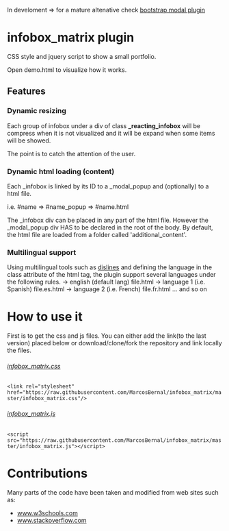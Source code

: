 In develoment => for a mature altenative check [bootstrap modal plugin](https://www.w3schools.com/bootstrap/bootstrap_modal.asp)

# infobox_matrix plugin
CSS style and jquery script to show a small portfolio.

Open demo.html to visualize how it works.

## Features

### Dynamic resizing

Each group of infobox under a div of class **_reacting_infobox** will be compress when it is not
visualized and it will be expand when some items will be showed. 

The point is to catch the attention of the user. 

### Dynamic html loading (content)

Each _infobox is linked by its ID to a _modal_popup and (optionally) to a html file.

i.e. #name  => #name_popup => #name.html

The _infobox div can be placed in any part of the html file. However the _modal_popup
div HAS to be declared in the root of the body. By default, the html file are loaded
from a folder called 'additional_content'.

### Multilingual support

Using multilingual tools such as [dislines](http://www.danielclemente.com/dislines/) and
defining the language in the class attribute of the html tag, the plugin support several languages
under the following rules.
-> english (default lang)    file.html
-> language 1 (i.e. Spanish) file.es.html
-> language 2 (i.e. French)  file.fr.html
... and so on


# How to use it

First is to get the css and js files. You can either add the link(to the last version) placed below or download/clone/fork the repository and link locally the files.

###### [infobox_matrix.css](https://github.com/MarcosBernal/infobox_matrix/blob/master/infobox_matrix.css)

`<link rel="stylesheet" href="https://raw.githubusercontent.com/MarcosBernal/infobox_matrix/master/infobox_matrix.css"/>`

###### [infobox_matrix.js](https://raw.githubusercontent.com/MarcosBernal/infobox_matrix/master/infobox_matrix.js)

`<script src="https://raw.githubusercontent.com/MarcosBernal/infobox_matrix/master/infobox_matrix.js"></script>`


# Contributions

Many parts of the code have been taken and modified from web sites such as:

- www.w3schools.com
- www.stackoverflow.com
